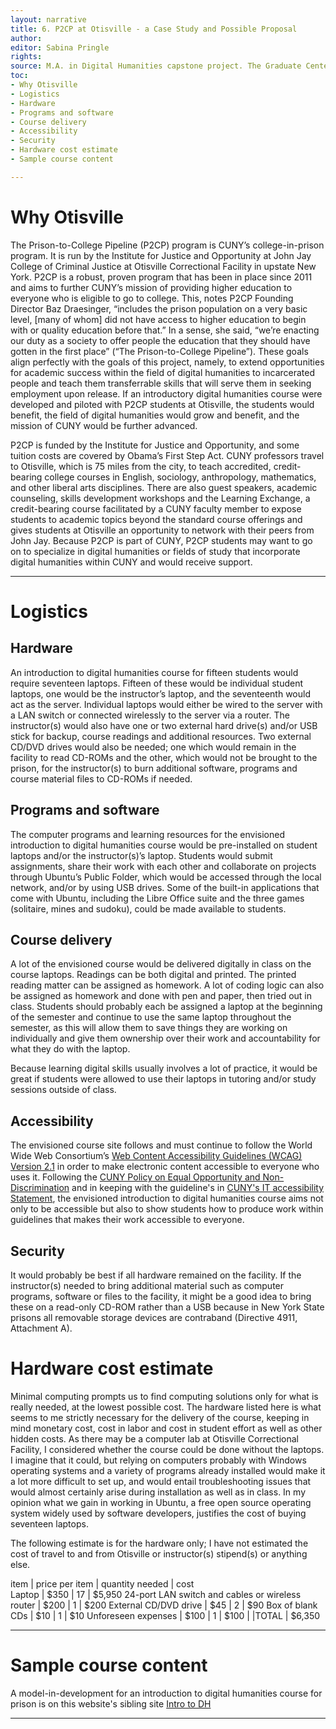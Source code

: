 ```yaml
---
layout: narrative
title: 6. P2CP at Otisville - a Case Study and Possible Proposal
author:
editor: Sabina Pringle
rights:
source: M.A. in Digital Humanities capstone project. The Graduate Center - CUNY. May 2020
toc:
- Why Otisville
- Logistics
- Hardware
- Programs and software
- Course delivery
- Accessibility
- Security
- Hardware cost estimate
- Sample course content

---
```


# Why Otisville

The Prison-to-College Pipeline (P2CP) program is CUNY’s college-in-prison program. It is run by the Institute for Justice and Opportunity at John Jay College of Criminal Justice at Otisville Correctional Facility in upstate New York.  P2CP is a robust, proven program that has been in place since 2011 and aims to further CUNY’s mission of providing higher education to everyone who is eligible to go to college. This, notes P2CP Founding Director Baz Draesinger, “includes the prison population on a very basic level, [many of whom] did not have access to higher education to begin with or quality education before that.” In a sense, she said, “we’re enacting our duty as a society to offer people the education that they should have gotten in the first place” (“The Prison-to-College Pipeline”). These goals align perfectly with the goals of this project, namely, to extend opportunities for academic success within the field of digital humanities to incarcerated people and teach them transferrable skills that will serve them in seeking employment upon release. If an introductory digital humanities course were developed and piloted with P2CP students at Otisville, the students would benefit, the field of digital humanities would grow and benefit, and the mission of CUNY would be further advanced.

P2CP is funded by the Institute for Justice and Opportunity, and some tuition costs are covered by Obama’s First Step Act. CUNY professors travel to Otisville, which is 75 miles from the city, to teach accredited, credit-bearing college courses in English, sociology, anthropology, mathematics, and other liberal arts disciplines. There are also guest speakers, academic counseling, skills development workshops and the Learning Exchange, a credit-bearing course facilitated by a CUNY faculty member to expose students to academic topics beyond the standard course offerings and gives students at Otisville an opportunity to network with their peers from John Jay. Because P2CP is part of CUNY, P2CP students may want to go on to specialize in digital humanities or fields of study that incorporate digital humanities within CUNY and would receive support.

---

# Logistics

## Hardware

An introduction to digital humanities course for fifteen students would require seventeen laptops. Fifteen of these would be individual student laptops, one would be the instructor’s laptop, and the seventeenth would act as the server. Individual laptops would either be wired to the server with a LAN switch or connected wirelessly to the server via a router. The instructor(s) would also have one or two external hard drive(s) and/or USB stick for backup, course readings and additional resources. Two external CD/DVD drives would also be needed; one which would remain in the facility to read CD-ROMs and the other, which would not be brought to the prison, for the instructor(s) to burn additional software, programs and course material files to CD-ROMs if needed.

## Programs and software

The computer programs and learning resources for the envisioned introduction to digital humanities course would be pre-installed on student laptops and/or the instructor(s)’s laptop. Students would submit assignments, share their work with each other and collaborate on projects through Ubuntu’s Public Folder, which would be accessed through the local network, and/or by using USB drives. Some of the built-in applications that come with Ubuntu, including the Libre Office suite and the three games (solitaire, mines and sudoku), could be made available to students.

## Course delivery

A lot of the envisioned course would be delivered digitally in class on the course laptops. Readings can be both digital and printed. The printed reading matter can be assigned as homework. A lot of coding logic can also be assigned as homework and done with pen and paper, then tried out in class. Students should probably each be assigned a laptop at the beginning of the semester and continue to use the same laptop throughout the semester, as this will allow them to save things they are working on individually and give them ownership over their work and accountability for what they do with the laptop.

Because learning digital skills usually involves a lot of practice, it would be great if students were allowed to use their laptops in tutoring and/or study sessions outside of class.

## Accessibility

The envisioned course site follows and must continue to follow the World Wide Web Consortium’s <a href="https://www.w3.org/WAI/standards-guidelines/wcag/">Web Content Accessibility Guidelines (WCAG) Version 2.1</a> in order to make electronic content accessible to everyone who uses it. Following the <a href="http://www.cuny.edu/wp-content/uploads/sites/4/page-assets/about/administration/offices/hr/policies-and-procedures/CUNYPolicy-Equal-Opportunity-and-Non-Discrimination-010115-procedures.pdf ">CUNY Policy on Equal Opportunity and Non-Discrimination</a> and in keeping with the guideline's in <a href="https://www.cuny.edu/accessibility/statement/">CUNY's IT accessibility Statement</a>, the envisioned introduction to digital humanities course aims not only to be accessible but also to show students how to produce work within guidelines that makes their work accessible to everyone.

## Security

It would probably be best if all hardware remained on the facility. If the instructor(s) needed to bring additional material such as computer programs, software or files to the facility, it might be a good idea to bring these on a read-only CD-ROM rather than a USB because in New York State prisons all removable storage devices are contraband (Directive 4911, Attachment A).  

# Hardware cost estimate

Minimal computing prompts us to find computing solutions only for what is really needed, at the lowest possible cost. The hardware listed here is what seems to me strictly necessary for the delivery of the course, keeping in mind monetary cost, cost in labor and cost in student effort as well as other hidden costs. As there may be a computer lab at Otisville Correctional Facility, I considered whether the course could be done without the laptops. I imagine that it could, but relying on computers probably with Windows operating systems and a variety of programs already installed would make it a lot more difficult to set up, and would entail troubleshooting issues that would almost certainly arise during installation as well as in class. In my opinion what we gain in working in Ubuntu, a free open source operating system widely used by software developers, justifies the cost of buying seventeen laptops.  

The following estimate is for the hardware only; I have not estimated the cost of travel to and from Otisville or instructor(s) stipend(s) or anything else.

item	| price per item | quantity needed	| cost  
Laptop	| $350 |	17 |	$5,950
24-port LAN switch and cables or wireless router |	$200 |	1	| $200
External CD/DVD drive	| $45	| 2	 | $90
Box of blank CDs |	$10	| 1	| $10
Unforeseen expenses	| $100 |	1	| $100
		| |TOTAL |	$6,350

---

# Sample course content

A model-in-development for an introduction to digital humanities course for prison is on this website's sibling site <a href="https://binipringle.github.io/intro-to-dh/">Intro to DH</a>

---
